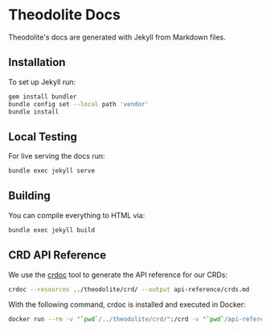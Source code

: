 # Theodolite Docs

Theodolite's docs are generated with Jekyll from Markdown files.

## Installation

To set up Jekyll run:

```sh
gem install bundler
bundle config set --local path 'vendor'
bundle install
```

## Local Testing

For live serving the docs run:

```sh
bundle exec jekyll serve
```

## Building

You can compile everything to HTML via:

```sh
bundle exec jekyll build
```

## CRD API Reference

We use the [crdoc](https://github.com/fybrik/crdoc) tool to generate the API reference for our CRDs:

```sh
crdoc --resources ../theodolite/crd/ --output api-reference/crds.md
```

With the following command, crdoc is installed and executed in Docker:

```sh
docker run --rm -v "`pwd`/../theodolite/crd/":/crd -v "`pwd`/api-reference":/api-reference golang sh -c "go install fybrik.io/crdoc@v0.5.1 && crdoc --resources /crd/ --template /api-reference/crds.tmpl --output /api-reference/crds.md"
```
